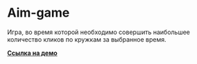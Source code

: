 # Aim-game

Игра, во время которой необходимо совершить наибольшее количество кликов по кружкам за выбранное время.

**[Ссылка на демо](https://konstantinovmax.github.io/aim-game/)**